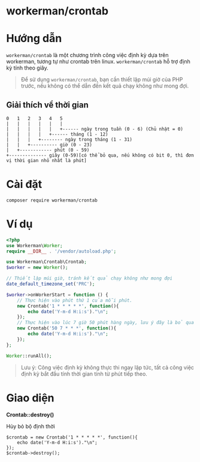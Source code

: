 # workerman/crontab

# Hướng dẫn
`workerman/crontab` là một chương trình công việc định kỳ dựa trên workerman, tương tự như crontab trên linux. `workerman/crontab` hỗ trợ định kỳ tính theo giây.

> Để sử dụng `workerman/crontab`, bạn cần thiết lập múi giờ của PHP trước, nếu không có thể dẫn đến kết quả chạy không như mong đợi.

## Giải thích về thời gian
```plaintext
0   1   2   3   4   5
|   |   |   |   |   |
|   |   |   |   |   +------ ngày trong tuần (0 - 6) (Chủ nhật = 0)
|   |   |   |   +------ tháng (1 - 12)
|   |   |   +-------- ngày trong tháng (1 - 31)
|   |   +---------- giờ (0 - 23)
|   +------------ phút (0 - 59)
+-------------- giây (0-59)[có thể bỏ qua, nếu không có bit 0, thì đơn vị thời gian nhỏ nhất là phút]
```

# Cài đặt
```plaintext
composer require workerman/crontab
```

# Ví dụ
```php
<?php
use Workerman\Worker;
require __DIR__ . '/vendor/autoload.php';

use Workerman\Crontab\Crontab;
$worker = new Worker();

// Thiết lập múi giờ, tránh kết quả chạy không như mong đợi
date_default_timezone_set('PRC');

$worker->onWorkerStart = function () {
    // Thực hiện vào phút thứ 1 của mỗi phút.
    new Crontab('1 * * * * *', function(){
        echo date('Y-m-d H:i:s')."\n";
    });
    // Thực hiện vào lúc 7 giờ 50 phút hàng ngày, lưu ý đây là bỏ qua bit giây.
    new Crontab('50 7 * * *', function(){
        echo date('Y-m-d H:i:s')."\n";
    });
};

Worker::runAll();
```

> Lưu ý: Công việc định kỳ không thực thi ngay lập tức, tất cả công việc định kỳ bắt đầu tính thời gian tính từ phút tiếp theo.

# Giao diện
**Crontab::destroy()**

Hủy bỏ bộ định thời
```plaintext
$crontab = new Crontab('1 * * * * *', function(){
    echo date('Y-m-d H:i:s')."\n";
});
$crontab->destroy();
```
